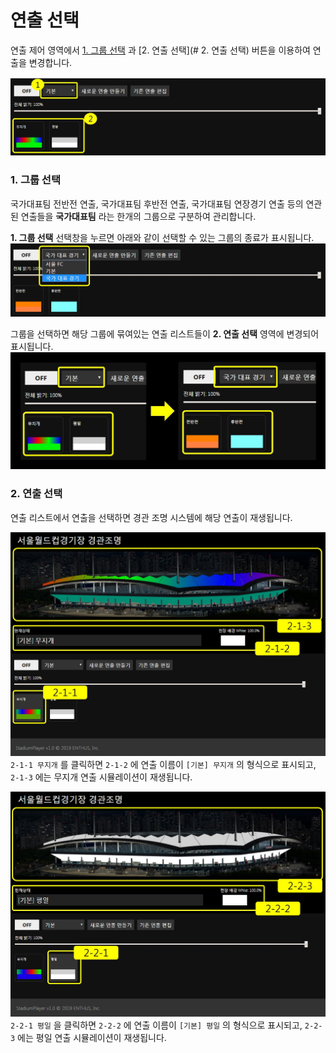# 연출 선택
연출 제어 영역에서 [1. 그룹 선택](#1-%EA%B7%B8%EB%A3%B9-%EC%84%A0%ED%83%9D) 과 [2. 연출 선택](# 2. 연출 선택) 버튼을 이용하여 연출을 변경합니다.

![연출 선택](../../image/main/choose.jpg)

### 1. 그룹 선택
국가대표팀 전반전 연출, 국가대표팀 후반전 연출, 국가대표팀 연장경기 연출 등의 연관된 연출들을 **국가대표팀** 라는 한개의 그룹으로 구분하여 관리합니다.

**1. 그룹 선택** 선택창을 누르면 아래와 같이 선택할 수 있는 그룹의 종료가 표시됩니다.
![그룹 선택](../../image/main/group.jpg)

그룹을 선택하면 해당 그룹에 묶여있는 연출 리스트들이 **2. 연출 선택** 영역에 변경되어 표시됩니다.
![그룹 변화](../../image/main/groupSelect.jpg)

### 2. 연출 선택
연출 리스트에서 연출을 선택하면 경관 조명 시스템에 해당 연출이 재생됩니다.

![연출 선택1](../../image/main/choose1.jpg)
`2-1-1 무지개` 를 클릭하면 `2-1-2` 에 연출 이름이 `[기본] 무지개` 의 형식으로 표시되고,
`2-1-3` 에는 무지개 연출 시뮬레이션이 재생됩니다.

![연출 선택2](../../image/main/choose2.jpg)
`2-2-1 평일` 을 클릭하면 `2-2-2` 에 연출 이름이 `[기본] 평일` 의 형식으로 표시되고,
`2-2-3` 에는 평일 연출 시뮬레이션이 재생됩니다.
